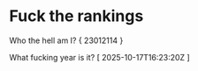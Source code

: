 # Fuck the rankings

Who the hell am I?
{ 23012114 }

What fucking year is it?
[ 2025-10-17T16:23:20Z ]
